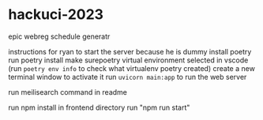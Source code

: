 # hackuci-2023
epic webreg schedule generatr

instructions for ryan to start the server because he is dummy
install poetry
run poetry install
make surepoetry virtual environment selected in vscode (run `poetry env info` to check what virtualenv poetry created)
create a new terminal window to activate it
run `uvicorn main:app` to run the web server

run meilisearch command in readme

run npm install in frontend directory
run "npm run start"
